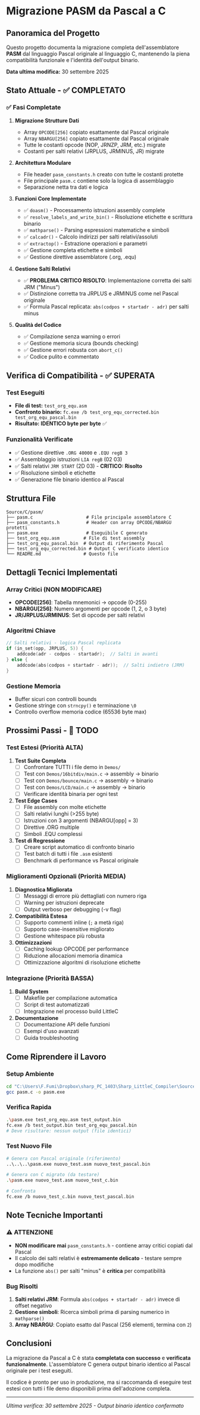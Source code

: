 # Migrazione PASM da Pascal a C

## Panoramica del Progetto

Questo progetto documenta la migrazione completa dell'assemblatore **PASM** dal linguaggio Pascal originale al linguaggio C, mantenendo la piena compatibilità funzionale e l'identità dell'output binario.

**Data ultima modifica:** 30 settembre 2025

## Stato Attuale - ✅ COMPLETATO

### ✅ Fasi Completate

1. **Migrazione Strutture Dati**
   - Array `OPCODE[256]` copiato esattamente dal Pascal originale
   - Array `NBARGU[256]` copiato esattamente dal Pascal originale  
   - Tutte le costanti opcode (NOP, JRNZP, JRM, etc.) migrate
   - Costanti per salti relativi (JRPLUS, JRMINUS, JR) migrate

2. **Architettura Modulare**
   - File header `pasm_constants.h` creato con tutte le costanti protette
   - File principale `pasm.c` contiene solo la logica di assemblaggio
   - Separazione netta tra dati e logica

3. **Funzioni Core Implementate**
   - ✅ `doasm()` - Processamento istruzioni assembly complete
   - ✅ `resolve_labels_and_write_bin()` - Risoluzione etichette e scrittura binario
   - ✅ `mathparse()` - Parsing espressioni matematiche e simboli
   - ✅ `calcadr()` - Calcolo indirizzi per salti relativi/assoluti
   - ✅ `extractop()` - Estrazione operazioni e parametri
   - ✅ Gestione completa etichette e simboli
   - ✅ Gestione direttive assemblatore (.org, .equ)

4. **Gestione Salti Relativi**
   - ✅ **PROBLEMA CRITICO RISOLTO**: Implementazione corretta dei salti JRM ("Minus")
   - ✅ Distinzione corretta tra JRPLUS e JRMINUS come nel Pascal originale
   - ✅ Formula Pascal replicata: `abs(codpos + startadr - adr)` per salti minus

5. **Qualità del Codice**
   - ✅ Compilazione senza warning o errori
   - ✅ Gestione memoria sicura (bounds checking)
   - ✅ Gestione errori robusta con `abort_c()`
   - ✅ Codice pulito e commentato

## Verifica di Compatibilità - ✅ SUPERATA

### Test Eseguiti
- **File di test:** `test_org_equ.asm`
- **Confronto binario:** `fc.exe /b test_org_equ_corrected.bin test_org_equ_pascal.bin`
- **Risultato:** **IDENTICO byte per byte** ✅

### Funzionalità Verificate
- ✅ Gestione direttive `.ORG 40000` e `.EQU regB 3`
- ✅ Assemblaggio istruzioni `LIA regB` (02 03)
- ✅ Salti relativi `JRM START` (2D 03) - **CRITICO: Risolto**
- ✅ Risoluzione simboli e etichette
- ✅ Generazione file binario identico al Pascal

## Struttura File

```
Source/C/pasm/
├── pasm.c                    # File principale assemblatore C
├── pasm_constants.h          # Header con array OPCODE/NBARGU protetti
├── pasm.exe                  # Eseguibile C generato
├── test_org_equ.asm         # File di test assembly
├── test_org_equ_pascal.bin  # Output di riferimento Pascal
├── test_org_equ_corrected.bin # Output C verificato identico
└── README.md                # Questo file
```

## Dettagli Tecnici Implementati

### Array Critici (NON MODIFICARE)
- **OPCODE[256]**: Tabella mnemonici → opcode (0-255)
- **NBARGU[256]**: Numero argomenti per opcode (1, 2, o 3 byte)
- **JR/JRPLUS/JRMINUS**: Set di opcode per salti relativi

### Algoritmi Chiave
```c
// Salti relativi - logica Pascal replicata
if (in_set(opp, JRPLUS, 5)) {
    addcode(adr - codpos - startadr);  // Salti in avanti
} else {
    addcode(abs(codpos + startadr - adr));  // Salti indietro (JRM)
}
```

### Gestione Memoria
- Buffer sicuri con controlli bounds
- Gestione stringe con `strncpy()` e terminazione `\0`
- Controllo overflow memoria codice (65536 byte max)

## Prossimi Passi - 🔄 TODO

### Test Estesi (Priorità ALTA)
1. **Test Suite Completa**
   - [ ] Confrontare TUTTI i file demo in `Demos/` 
   - [ ] Test con `Demos/16bitdiv/main.c` → assembly → binario
   - [ ] Test con `Demos/bounce/main.c` → assembly → binario
   - [ ] Test con `Demos/LCD/main.c` → assembly → binario
   - [ ] Verificare identità binaria per ogni test

2. **Test Edge Cases**
   - [ ] File assembly con molte etichette
   - [ ] Salti relativi lunghi (>255 byte)
   - [ ] Istruzioni con 3 argomenti (NBARGU[opp] = 3)
   - [ ] Direttive .ORG multiple
   - [ ] Simboli .EQU complessi

3. **Test di Regressione**
   - [ ] Creare script automatico di confronto binario
   - [ ] Test batch di tutti i file `.asm` esistenti
   - [ ] Benchmark di performance vs Pascal originale

### Miglioramenti Opzionali (Priorità MEDIA)
1. **Diagnostica Migliorata**
   - [ ] Messaggi di errore più dettagliati con numero riga
   - [ ] Warning per istruzioni deprecate
   - [ ] Output verboso per debugging (-v flag)

2. **Compatibilità Estesa**
   - [ ] Supporto commenti inline (`;` a metà riga)
   - [ ] Supporto case-insensitive migliorato
   - [ ] Gestione whitespace più robusta

3. **Ottimizzazioni**
   - [ ] Caching lookup OPCODE per performance
   - [ ] Riduzione allocazioni memoria dinamica
   - [ ] Ottimizzazione algoritmi di risoluzione etichette

### Integrazione (Priorità BASSA)
1. **Build System**
   - [ ] Makefile per compilazione automatica
   - [ ] Script di test automatizzati
   - [ ] Integrazione nel processo build LittleC

2. **Documentazione**
   - [ ] Documentazione API delle funzioni
   - [ ] Esempi d'uso avanzati
   - [ ] Guida troubleshooting

## Come Riprendere il Lavoro

### Setup Ambiente
```bash
cd "C:\Users\F.Fumi\Dropbox\sharp_PC_1403\Sharp_LittleC_Compiler\Source\C\pasm"
gcc pasm.c -o pasm.exe
```

### Verifica Rapida
```bash
.\pasm.exe test_org_equ.asm test_output.bin
fc.exe /b test_output.bin test_org_equ_pascal.bin
# Deve risultare: nessun output (file identici)
```

### Test Nuovo File
```bash
# Genera con Pascal originale (riferimento)
..\..\..\pasm.exe nuovo_test.asm nuovo_test_pascal.bin

# Genera con C migrato (da testare)
.\pasm.exe nuovo_test.asm nuovo_test_c.bin

# Confronta
fc.exe /b nuovo_test_c.bin nuovo_test_pascal.bin
```

## Note Tecniche Importanti

### ⚠️ ATTENZIONE
- **NON modificare mai** `pasm_constants.h` - contiene array critici copiati dal Pascal
- Il calcolo dei salti relativi è **estremamente delicato** - testare sempre dopo modifiche
- La funzione `abs()` per salti "minus" è **critica** per compatibilità

### Bug Risolti
1. **Salti relativi JRM**: Formula `abs(codpos + startadr - adr)` invece di offset negativo
2. **Gestione simboli**: Ricerca simboli prima di parsing numerico in `mathparse()`
3. **Array NBARGU**: Copiato esatto dal Pascal (256 elementi, termina con `2`)

## Conclusioni

La migrazione da Pascal a C è stata **completata con successo** e **verificata funzionalmente**. L'assemblatore C genera output binario identico al Pascal originale per i test eseguiti.

Il codice è pronto per uso in produzione, ma si raccomanda di eseguire test estesi con tutti i file demo disponibili prima dell'adozione completa.

---
*Ultima verifica: 30 settembre 2025 - Output binario identico confermato*
